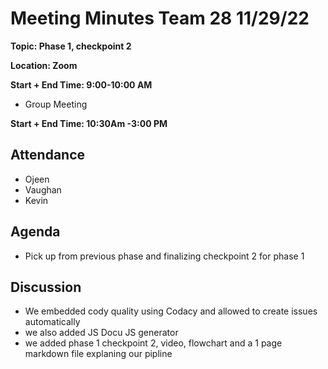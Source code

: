 # Meeting Minutes Team 28 11/29/22

**Topic: Phase 1, checkpoint 2**

**Location: Zoom**

**Start + End Time: 9:00-10:00 AM**
- Group Meeting <br>

**Start + End Time: 10:30Am -3:00 PM**

## Attendance
- Ojeen
- Vaughan
- Kevin

## Agenda

- Pick up from previous phase and finalizing checkpoint 2 for phase 1

## Discussion

- We embedded cody quality using Codacy and allowed to create issues automatically 
- we also added JS Docu JS generator
- we added phase 1 checkpoint 2, video, flowchart and a 1 page markdown file explaning our pipline
